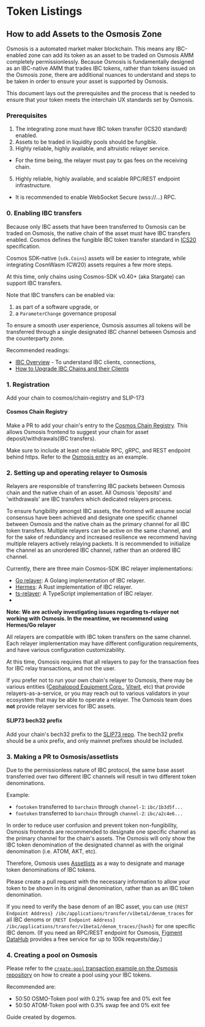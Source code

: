 # Token Listings

## How to add Assets to the Osmosis Zone

Osmosis is a automated market maker blockchain. This means any IBC-enabled zone can add its token as an asset to be traded on Osmosis AMM completely permissionlessly. Because Osmosis is fundamentally designed as an IBC-native AMM that trades IBC tokens, rather than tokens issued on the Osmosis zone, there are additional nuances to understand and steps to be taken in order to ensure your asset is supported by Osmosis.

This document lays out the prerequisites and the process that is needed to ensure that your token meets the interchain UX standards set by Osmosis.

### Prerequisites
1. The integrating zone must have IBC token transfer (ICS20 standard) enabled.
2. Assets to be traded in liquidity pools should be fungible.
3. Highly reliable, highly available, and altruistic relayer service.
* For the time being, the relayer must pay tx gas fees on the receiving chain.
5. Highly reliable, highly available, and scalable RPC/REST endpoint infrastructure.
* It is recommended to enable WebSocket Secure (wss://...) RPC.

### 0. Enabling IBC transfers
Because only IBC assets that have been transferred to Osmosis can be traded on Osmosis, the native chain of the asset must have IBC transfers enabled. Cosmos defines the fungible IBC token transfer standard in [ICS20](https://github.com/cosmos/ibc/tree/master/spec/app/ics-020-fungible-token-transfer) specification.

Cosmos SDK-native (`sdk.Coins`) assets will be easier to integrate, while integrating CosmWasm (CW20) assets requires a few more steps.

At this time, only chains using Cosmos-SDK v0.40+ (aka Stargate) can support IBC transfers.

Note that IBC transfers can be enabled via:
1. as part of a software upgrade, or
2. a `ParameterChange` governance proposal

To ensure a smooth user experience, Osmosis assumes all tokens will be transferred through a single designated IBC channel between Osmosis and the counterparty zone.

Recommended readings:
* [IBC Overview](https://docs.cosmos.network/master/ibc/overview.html) - To understand IBC clients, connections, 
* [How to Upgrade IBC Chains and their Clients](https://docs.cosmos.network/master/ibc/upgrades/quick-guide.html)

### 1. Registration

Add your chain to cosmos/chain-registry and SLIP-173

#### Cosmos Chain Registry
Make a PR to add your chain's entry to the [Cosmos Chain Registry](https://github.com/cosmos/chain-registry). This allows Osmosis frontend to suggest your chain for asset deposit/withdrawals(IBC transfers).

Make sure to include at least one reliable RPC, gRPC, and REST endpoint behind https. Refer to the [Osmosis entry](https://github.com/cosmos/chain-registry/blob/master/osmosis/chain.json) as an example.

### 2. Setting up and operating relayer to Osmosis
Relayers are responsible of transferring IBC packets between Osmosis chain and the native chain of an asset. All Osmosis 'deposits' and 'withdrawals' are IBC transfers which dedicated relayers process.

To ensure fungibility amongst IBC assets, the frontend will assume social consensus have been achieved and designate one specific channel between Osmosis and the native chain as the primary channel for all IBC token transfers. Multiple relayers can be active on the same channel, and for the sake of redundancy and increased resilience we recommend having multiple relayers actively relaying packets. It is recommended to initialize the channel as an unordered IBC channel, rather than an ordered IBC channel.

Currently, there are three main Cosmos-SDK IBC relayer implementations:
* [Go relayer](https://github.com/cosmos/relayer): A Golang implementation of IBC relayer.
* [Hermes](https://hermes.informal.systems/): A Rust implementation of IBC relayer.
* [ts-relayer](https://github.com/confio/ts-relayer): A TypeScript implementation of IBC relayer.
* 
**Note: We are actively investigating issues regarding ts-relayer not working with Osmosis. In the meantime, we recommend using Hermes/Go relayer**

All relayers are compatible with IBC token transfers on the same channel. Each relayer implementation may have different configuration requirements, and have various configuration customizability.

At this time, Osmosis requires that all relayers to pay for the transaction fees for IBC relay transactions, and not the user.

If you prefer not to run your own chain's relayer to Osmosis, there may be various entities ([Cephalopod Equipment Corp.](https://cephalopod.equipment/), [Vitwit](https://www.vitwit.com/), etc) that provide relayers-as-a-service, or you may reach out to various validators in your ecosystem that may be able to operate a relayer. The Osmosis team does **not** provide relayer services for IBC assets.

#### SLIP73 bech32 prefix
Add your chain's bech32 prefix to the [SLIP73 repo](https://github.com/satoshilabs/slips/blob/master/slip-0173.md). The bech32 prefix should be a unix prefix, and only mainnet prefixes should be included.


### 3. Making a PR to Osmosis/assetlists
Due to the permissionless nature of IBC protocol, the same base asset transferred over two different IBC channels will result in two different token denominations.

Example:
* `footoken` transferred to `barchain` through `channel-1`: `ibc/1b3d5f...`
* `footoken` transferred to `barchain` through `channel-2`: `ibc/a2c4e6...`

In order to reduce user confusion and prevent token non-fungibility, Osmosis frontends are recommended to designate one specific channel as the primary channel for the chain's assets. The Osmosis will only show the IBC token denomination of the designated channel as with the original denomination (i.e. ATOM, AKT, etc).

Therefore, Osmosis uses [Assetlists](https://github.com/osmosis-labs/assetlists) as a way to designate and manage token denominations of IBC tokens.

Please create a pull request with the necessary information to allow your token to be shown in its original denomination, rather than as an IBC token denomination.

If you need to verify the base denom of an IBC asset, you can use `{REST Endpoint Address}
/ibc/applications/transfer/v1beta1/denom_traces` for all IBC denoms or `{REST Endpoint Address}
/ibc/applications/transfer/v1beta1/denom_traces/{hash}` for one specific IBC denom. (If you need an RPC/REST endpoint for Osmosis, [Figment DataHub](https://datahub.figment.io) provides a free service for up to 100k requests/day.)

### 4. Creating a pool on Osmosis
Please refer to the [`create-pool` transaction example on the Osmosis repository](https://github.com/osmosis-labs/osmosis/tree/main/x/gamm#create-pool) on how to create a pool using your IBC tokens.

Recommended are:
* 50:50 OSMO-Token pool with 0.2% swap fee and 0% exit fee
* 50:50 ATOM-Token pool with 0.3% swap fee and 0% exit fee



Guide created by dogemos.
